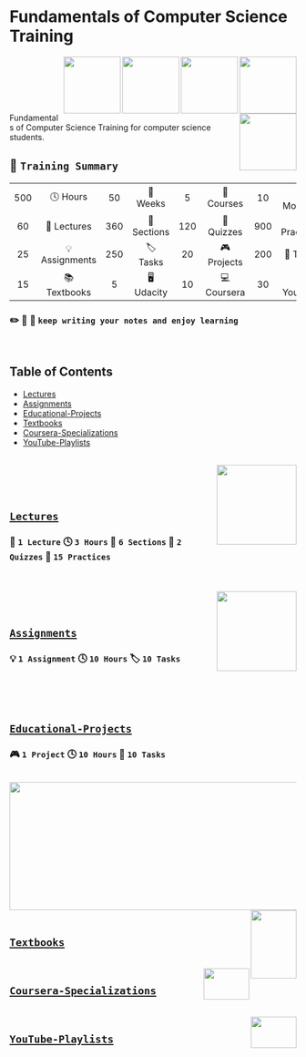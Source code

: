 # Fundamentals of Computer Science Training

<img align="right" width="100" height="100" src="https://github.com/cs-MohamedAyman/Computer-Science-Textbooks/blob/master/logos/fundamentals-of-computer-science.jpg"></img>
<img align="right" width="100" height="100" src="https://github.com/cs-MohamedAyman/Computer-Science-Textbooks/blob/master/logos/calculus.jpg"></img>
<img align="right" width="100" height="100" src="https://github.com/cs-MohamedAyman/Computer-Science-Textbooks/blob/master/logos/algebra.jpg"></img>
<img align="right" width="100" height="100" src="https://github.com/cs-MohamedAyman/Computer-Science-Textbooks/blob/master/logos/probability-statistics.jpg"></img>
<img align="right" width="100" height="100" src="https://github.com/cs-MohamedAyman/Computer-Science-Textbooks/blob/master/logos/statistical-inferences.jpg"></img>
<br><br><br><br><br>

Fundamentals of Computer Science Training for computer science students.

## :dart: `Training Summary`

<table>
    <tbody>
        <tr>
            <td align=center width="25px">500</td>
            <td align=center width="175px">🕓 Hours</td>
            <td align=center width="25px">50</td>
            <td align=center width="175px">📆 Weeks</td>
            <td align=center width="25px">5</td>
            <td align=center width="175px">📂 Courses</td>
            <td align=center width="25px">10</td>
            <td align=center width="175px">📋 Modules</td>
        </tr>
        <tr>
            <td align=center width="25px">60</td>
            <td align=center width="175px">📑 Lectures</td>
            <td align=center width="25px">360</td>
            <td align=center width="175px">📇 Sections</td>
            <td align=center width="25px">120</td>
            <td align=center width="175px">📝 Quizzes</td>
            <td align=center width="25px">900</td>
            <td align=center width="175px">📎 Practices</td>
        </tr>
        <tr>
            <td align=center width="25px">25</td>
            <td align=center width="175px">💡 Assignments</td>
            <td align=center width="25px">250</td>
            <td align=center width="175px">🏷️ Tasks</td>
            <td align=center width="25px">20</td>
            <td align=center width="175px">🎮 Projects</td>
            <td align=center width="25px">200</td>
            <td align=center width="175px">🔖 Tasks</td>
        </tr>
        <tr>
            <td align=center width="25px">15</td>
            <td align=center width="175px">📚 Textbooks</td>
            <td align=center width="25px">5</td>
            <td align=center width="175px">🖥️ Udacity</td>
            <td align=center width="25px">10</td>
            <td align=center width="175px">💻 Coursera</td>
            <td align=center width="25px">30</td>
            <td align=center width="175px">🎞️ YouTube</td>
        </tr>
    </tbody>
</table>

### :pencil2: :page_facing_up: :ledger:  `keep writing your notes and enjoy learning`

<br>

## Table of Contents
  * [Lectures](#Lectures)
  * [Assignments](#Assignments)
  * [Educational-Projects](#Educational-Projects)
  * [Textbooks](#Textbooks)
  * [Coursera-Specializations](#Coursera-Specializations)
  * [YouTube-Playlists](#YouTube-Playlists)

<br>

<img align="right" width="140" height="140" src="https://github.com/cs-MohamedAyman/Computer-Science-Textbooks/blob/master/logos/practice1.jpg">
<br>
<br>
<br>

## [`Lectures`](https://github.com/cs-MohamedAyman/Advanced-Data-Structures-and-Algorithms-Analysis-Training/tree/main/Lectures) 
### :bookmark_tabs: `1 Lecture` :clock4: `3 Hours` :card_index: `6 Sections` :pencil: `2 Quizzes` :paperclip: `15 Practices` 
<br>




<br>
<img align="right" width="140" height="140" src="https://github.com/cs-MohamedAyman/Computer-Science-Textbooks/blob/master/logos/practice2.jpg">
<br>
<br>

## [`Assignments`](https://github.com/cs-MohamedAyman/Advanced-Data-Structures-and-Algorithms-Analysis-Training/tree/main/Assignments)
### :bulb: `1 Assignment` :clock4: `10 Hours` :label: `10 Tasks`
<br>





<br>
<br>

## [`Educational-Projects`](https://github.com/cs-MohamedAyman/Data-Structures-and-Algorithms-Analysis-Training/blob/main/Projects/README.md) 
### :video_game: `1 Project` :clock4: `10 Hours` :bookmark: `10 Tasks`
<br>

<img align="middle" width="900" height="225" src="https://github.com/cs-MohamedAyman/Computer-Science-Textbooks/blob/master/logos/educational-projects.jpg">





<br>
<img align="right" width="80" height="120" src="https://github.com/cs-MohamedAyman/Computer-Science-Textbooks/blob/master/logos/textbooks.jpg">
<br>

## [`Textbooks`](https://github.com/cs-MohamedAyman/Computer-Science-Textbooks)



<br>
<img align="right" width="80" height="55" src="https://github.com/cs-MohamedAyman/Coursera-Specializations/blob/master/organizations-logos/coursera.jpg">

## [`Coursera-Specializations`](https://github.com/cs-MohamedAyman/Coursera-Specializations/blob/master/Computer-Science-Specializations/README.md)





<br>
<img align="right" width="80" height="55" src="https://github.com/cs-MohamedAyman/YouTube-Playlists/blob/master/organizations-logos/youtube.jpg">

## [`YouTube-Playlists`](https://github.com/cs-MohamedAyman/YouTube-Playlists/blob/master/Computer-Science-Playlists/README.md)
